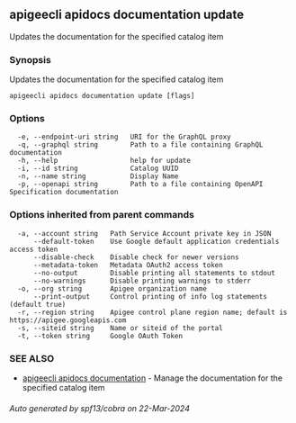## apigeecli apidocs documentation update

Updates the documentation for the specified catalog item

### Synopsis

Updates the documentation for the specified catalog item

```
apigeecli apidocs documentation update [flags]
```

### Options

```
  -e, --endpoint-uri string   URI for the GraphQL proxy
  -q, --graphql string        Path to a file containing GraphQL documentation
  -h, --help                  help for update
  -i, --id string             Catalog UUID
  -n, --name string           Display Name
  -p, --openapi string        Path to a file containing OpenAPI Specification documentation
```

### Options inherited from parent commands

```
  -a, --account string   Path Service Account private key in JSON
      --default-token    Use Google default application credentials access token
      --disable-check    Disable check for newer versions
      --metadata-token   Metadata OAuth2 access token
      --no-output        Disable printing all statements to stdout
      --no-warnings      Disable printing warnings to stderr
  -o, --org string       Apigee organization name
      --print-output     Control printing of info log statements (default true)
  -r, --region string    Apigee control plane region name; default is https://apigee.googleapis.com
  -s, --siteid string    Name or siteid of the portal
  -t, --token string     Google OAuth Token
```

### SEE ALSO

* [apigeecli apidocs documentation](apigeecli_apidocs_documentation.md)	 - Manage the documentation for the specified catalog item

###### Auto generated by spf13/cobra on 22-Mar-2024
